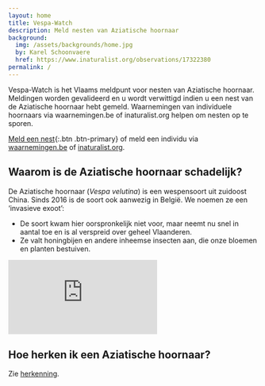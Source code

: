 ```yaml
---
layout: home
title: Vespa-Watch
description: Meld nesten van Aziatische hoornaar
background:
  img: /assets/backgrounds/home.jpg
  by: Karel Schoonvaere
  href: https://www.inaturalist.org/observations/17322380
permalink: /
---
```


Vespa-Watch is het Vlaams meldpunt voor nesten van Aziatische hoornaar. Meldingen worden gevalideerd en u wordt verwittigd indien u een nest van de Aziatische hoornaar hebt gemeld. Waarnemingen van individuele hoornaars via waarnemingen.be of inaturalist.org helpen om nesten op te sporen.

[Meld een nest](/report-nest/){:.btn .btn-primary} of meld een individu via [waarnemingen.be](https://waarnemingen.be/species/8807/) of [inaturalist.org](https://www.inaturalist.org/observations/upload).

## Waarom is de Aziatische hoornaar schadelijk?

De Aziatische hoornaar (_Vespa velutina_) is een wespensoort uit zuidoost China. Sinds 2016 is de soort ook aanwezig in België. We noemen ze een ‘invasieve exoot’:

- De soort kwam hier oorspronkelijk niet voor, maar neemt nu snel in aantal toe en is al verspreid over geheel Vlaanderen.
- Ze valt honingbijen en andere inheemse insecten aan, die onze bloemen en planten bestuiven.

<div class="ratio ratio-16x9">
  <iframe frameborder="0" src="https://player.vimeo.com/video/730964068?h=3f1ee4ca53" allowfullscreen></iframe>
</div>

## Hoe herken ik een Aziatische hoornaar?

Zie [herkenning](/identification/).
